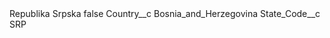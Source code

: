 <?xml version="1.0" encoding="UTF-8"?>
<CustomMetadata xmlns="http://soap.sforce.com/2006/04/metadata" xmlns:xsi="http://www.w3.org/2001/XMLSchema-instance" xmlns:xsd="http://www.w3.org/2001/XMLSchema">
    <label>Republika Srpska</label>
    <protected>false</protected>
    <values>
        <field>Country__c</field>
        <value xsi:type="xsd:string">Bosnia_and_Herzegovina</value>
    </values>
    <values>
        <field>State_Code__c</field>
        <value xsi:type="xsd:string">SRP</value>
    </values>
</CustomMetadata>
